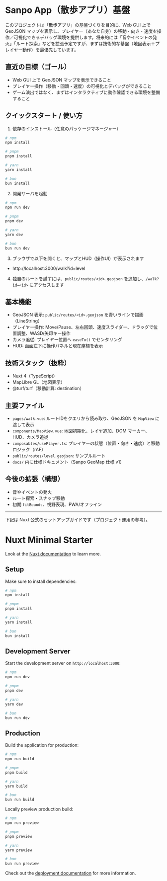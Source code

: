 # Sanpo App（散歩アプリ）基盤

このプロジェクトは「散歩アプリ」の基盤づくりを目的に、Web GUI 上で GeoJSON マップを表示し、プレイヤー（あなた自身）の移動・向き・速度を操作／可視化できるデバッグ環境を提供します。将来的には「音やイベントの発火」「ルート探索」などを拡張予定ですが、まずは技術的な基盤（地図表示＋プレイヤー動作）を最優先しています。

## 直近の目標（ゴール）

- Web GUI 上で GeoJSON マップを表示できること
- プレイヤー操作（移動・回頭・速度）の可視化とデバッグができること
- ゲーム演出ではなく、まずはインタラクティブに動作確認できる環境を整備すること

## クイックスタート / 使い方

1) 依存のインストール（任意のパッケージマネージャー）

```bash
# npm
npm install

# pnpm
pnpm install

# yarn
yarn install

# bun
bun install
```

2) 開発サーバを起動

```bash
# npm
npm run dev

# pnpm
pnpm dev

# yarn
yarn dev

# bun
bun run dev
```

3) ブラウザで以下を開くと、マップとHUD（操作UI）が表示されます

- http://localhost:3000/walk?id=level

4) 独自のルートを試すには、`public/routes/<id>.geojson` を追加し、`/walk?id=<id>` にアクセスします

## 基本機能

- GeoJSON 表示: `public/routes/<id>.geojson` を青いラインで描画（LineString）
- プレイヤー操作: Move/Pause、左右回頭、速度スライダー、ドラッグで位置調整、WASD/矢印キー操作
- カメラ追従: プレイヤー位置へ `easeTo()` でセンタリング
- HUD: 画面左下に操作パネルと現在座標を表示

## 技術スタック（抜粋）

- Nuxt 4（TypeScript）
- MapLibre GL（地図表示）
- @turf/turf（移動計算: destination）

## 主要ファイル

- `pages/walk.vue`: ルートIDをクエリから読み取り、GeoJSON を `MapView` に渡して表示
- `components/MapView.vue`: 地図初期化、レイヤ追加、DOM マーカー、HUD、カメラ追従
- `composables/usePlayer.ts`: プレイヤーの状態（位置・向き・速度）と移動ロジック（rAF）
- `public/routes/level.geojson`: サンプルルート
- `docs/` 内に仕様ドキュメント（Sanpo GeoMap 仕様 v1）

## 今後の拡張（構想）

- 音やイベントの発火
- ルート探索・スナップ移動
- 初期 `fitBounds`、視野表現、PWA/オフライン

---

下記は Nuxt 公式のセットアップガイドです（プロジェクト運用の参考）。

# Nuxt Minimal Starter

Look at the [Nuxt documentation](https://nuxt.com/docs/getting-started/introduction) to learn more.

## Setup

Make sure to install dependencies:

```bash
# npm
npm install

# pnpm
pnpm install

# yarn
yarn install

# bun
bun install
```

## Development Server

Start the development server on `http://localhost:3000`:

```bash
# npm
npm run dev

# pnpm
pnpm dev

# yarn
yarn dev

# bun
bun run dev
```

## Production

Build the application for production:

```bash
# npm
npm run build

# pnpm
pnpm build

# yarn
yarn build

# bun
bun run build
```

Locally preview production build:

```bash
# npm
npm run preview

# pnpm
pnpm preview

# yarn
yarn preview

# bun
bun run preview
```

Check out the [deployment documentation](https://nuxt.com/docs/getting-started/deployment) for more information.
